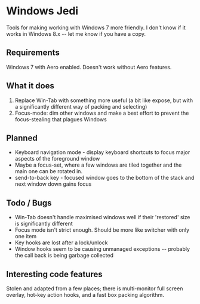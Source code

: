 Windows Jedi
============

Tools for making working with Windows 7 more friendly.
I don't know if it works in Windows 8.x -- let me know if you have a copy.

Requirements
------------
Windows 7 with Aero enabled. Doesn't work without Aero features.

What it does
------------
 1) Replace Win-Tab with something more useful (a bit like expose, but with a significantly different way of packing and selecting)
 2) Focus-mode: dim other windows and make a best effort to prevent the focus-stealing that plagues Windows
 
Planned
-------
 * Keyboard navigation mode - display keyboard shortcuts to focus major aspects of the foreground window
 * Maybe a focus-set, where a few windows are tiled together and the main one can be rotated in.
 * send-to-back key - focused window goes to the bottom of the stack and next window down gains focus

Todo / Bugs
-----------
 * Win-Tab doesn't handle maximised windows well if their 'restored' size is significantly different
 * Focus mode isn't strict enough. Should be more like switcher with only one item
 * Key hooks are lost after a lock/unlock
 * Window hooks seem to be causing unmanaged exceptions -- probably the call back is being garbage collected

Interesting code features
-------------------------
Stolen and adapted from a few places; there is multi-monitor full screen overlay, hot-key action hooks, and a fast box packing algorithm.